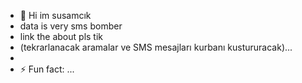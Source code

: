 - 👋 Hi im susamcık 
- data is very sms bomber
- link the about pls tik
- (tekrarlanacak aramalar ve SMS mesajları kurbanı kustururacak)...
- 
- ⚡ Fun fact: ...

<!---
susamc/susamc is a ✨ special ✨ repository because its `README.md` (this file) appears on your GitHub profile.
You can click the Preview link to take a look at your changes.
--->
